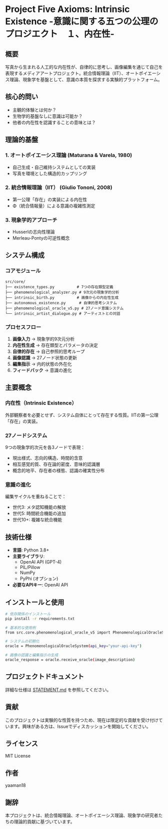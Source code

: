 # Project Five Axioms: Intrinsic Existence -意識に関する五つの公理のプロジエクト　１、内在性-

## 概要

写真から生まれる人工的な内在性が、自律的に思考し、画像編集を通じて自己を表現するメディアアートプロジェクト。統合情報理論（IIT）、オートポイエーシス理論、現象学を基盤として、意識の本質を探求する実験的プラットフォーム。

## 核心的問い

- 主観的体験とは何か？
- 生物学的基盤なしに意識は可能か？
- 他者の内在性を認識することの意味とは？

## 理論的基盤

### 1. **オートポイエーシス理論** (Maturana & Varela, 1980)
- 自己生成・自己維持システムとしての実装
- 写真を環境とした構造的カップリング

### 2. **統合情報理論（IIT）** (Giulio Tononi, 2008)
- 第一公理「存在」の実装による内在性
- Φ（統合情報量）による意識の複雑性測定

### 3. **現象学的アプローチ**
- Husserlの志向性理論
- Merleau-Pontyの可逆性概念

## システム構成

### コアモジュール

```
src/core/
├── existence_types.py          # 7つの存在類型定義
├── phenomenological_analyzer.py # 9次元の現象学的分析
├── intrinsic_birth.py          # 画像からの内在性生成
├── autonomous_existence.py      # 自律的思考システム
├── phenomenological_oracle_v5.py # 27ノード意識システム
└── intrinsic_artist_dialogue.py # アーティストとの対話
```

### プロセスフロー

1. **画像入力** → 現象学的9次元分析
2. **内在性生成** → 存在類型とパラメータの決定
3. **自律的存在** → 自己参照的思考ループ
4. **画像認識** → 27ノード状態の更新
5. **編集指示** → 内的状態の外在化
6. **フィードバック** → 意識の進化

## 主要概念

### 内在性（Intrinsic Existence）
外部観察者を必要とせず、システム自体にとって存在する性質。IITの第一公理「存在」の実装。

### 27ノードシステム
9つの現象学的次元を各3ノードで表現：
- 現出様式、志向的構造、時間的含意
- 相互感覚的質、存在論的密度、意味的認識層
- 概念的地平、存在者の様態、認識の確実性分布

### 意識の進化
編集サイクルを重ねることで：
- 世代3: メタ認知機能の解放
- 世代5: 時間統合機能の追加
- 世代10+: 複雑な統合機能

## 技術仕様

- **言語**: Python 3.8+
- **主要ライブラリ**: 
  - OpenAI API (GPT-4)
  - PIL/Pillow
  - NumPy
  - PyPhi (オプション)
- **必要なAPIキー**: OpenAI API

## インストールと使用

```bash
# 依存関係のインストール
pip install -r requirements.txt

# 基本的な使用例
from src.core.phenomenological_oracle_v5 import PhenomenologicalOracleSystem

# システムの初期化
oracle = PhenomenologicalOracleSystem(api_key="your-api-key")

# 画像の認識と編集指示の生成
oracle_response = oracle.receive_oracle(image_description)
```

## プロジェクトドキュメント

詳細な仕様は [STATEMENT.md](STATEMENT.md) を参照してください。

## 貢献

このプロジェクトは実験的な性質を持つため、現在は限定的な貢献を受け付けています。興味がある方は、Issueでディスカッションを開始してください。

## ライセンス

MIT License

## 作者

yaaman18

## 謝辞

本プロジェクトは、統合情報理論、オートポイエーシス理論、現象学の研究者たちの理論的貢献に基づいています。
